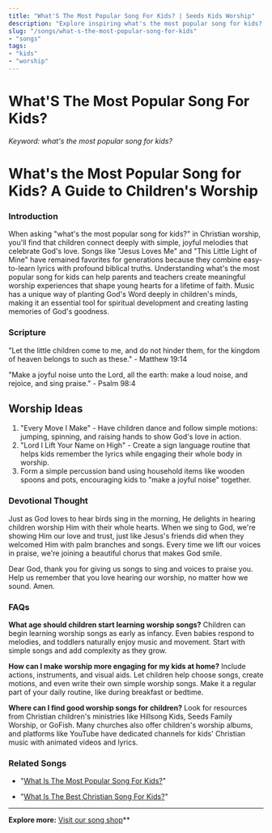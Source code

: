 ```yaml
---
title: "What'S The Most Popular Song For Kids? | Seeds Kids Worship"
description: "Explore inspiring what's the most popular song for kids? for children's worship and faith development. Biblical music resources for families and ministry."
slug: "/songs/what-s-the-most-popular-song-for-kids"
- "songs"
tags:
- "kids"
- "worship"
---
```


# What'S The Most Popular Song For Kids?

_Keyword: what's the most popular song for kids?_

# What's the Most Popular Song for Kids? A Guide to Children's Worship

### Introduction
When asking "what's the most popular song for kids?" in Christian worship, you'll find that children connect deeply with simple, joyful melodies that celebrate God's love. Songs like "Jesus Loves Me" and "This Little Light of Mine" have remained favorites for generations because they combine easy-to-learn lyrics with profound biblical truths. Understanding what's the most popular song for kids can help parents and teachers create meaningful worship experiences that shape young hearts for a lifetime of faith. Music has a unique way of planting God's Word deeply in children's minds, making it an essential tool for spiritual development and creating lasting memories of God's goodness.

### Scripture
"Let the little children come to me, and do not hinder them, for the kingdom of heaven belongs to such as these." - Matthew 19:14

"Make a joyful noise unto the Lord, all the earth: make a loud noise, and rejoice, and sing praise." - Psalm 98:4

## Worship Ideas
1. "Every Move I Make" - Have children dance and follow simple motions: jumping, spinning, and raising hands to show God's love in action.
2. "Lord I Lift Your Name on High" - Create a sign language routine that helps kids remember the lyrics while engaging their whole body in worship.
3. Form a simple percussion band using household items like wooden spoons and pots, encouraging kids to "make a joyful noise" together.

### Devotional Thought
Just as God loves to hear birds sing in the morning, He delights in hearing children worship Him with their whole hearts. When we sing to God, we're showing Him our love and trust, just like Jesus's friends did when they welcomed Him with palm branches and songs. Every time we lift our voices in praise, we're joining a beautiful chorus that makes God smile.

Dear God, thank you for giving us songs to sing and voices to praise you. Help us remember that you love hearing our worship, no matter how we sound. Amen.

### FAQs
**What age should children start learning worship songs?**
Children can begin learning worship songs as early as infancy. Even babies respond to melodies, and toddlers naturally enjoy music and movement. Start with simple songs and add complexity as they grow.

**How can I make worship more engaging for my kids at home?**
Include actions, instruments, and visual aids. Let children help choose songs, create motions, and even write their own simple worship songs. Make it a regular part of your daily routine, like during breakfast or bedtime.

**Where can I find good worship songs for children?**
Look for resources from Christian children's ministries like Hillsong Kids, Seeds Family Worship, or GoFish. Many churches also offer children's worship albums, and platforms like YouTube have dedicated channels for kids' Christian music with animated videos and lyrics.

### Related Songs

- "[What Is The Most Popular Song For Kids?](/songs/what-is-the-most-popular-song-for-kids/)"

- "[What Is The Best Christian Song For Kids?](/songs/what-is-the-best-christian-song-for-kids/)"

---

**Explore more:** [Visit our song shop](https://seedskidsworship.com/shop)**

<!-- Schema Markup -->
<script type="application/ld+json">
{
  "@context": "https://schema.org",
  "@type": "MusicRecording",
  "name": "What'S The Most Popular Song For Kids?",
  "byArtist": {
    "@type": "MusicGroup",
    "name": "Seeds Kids Worship"
  },
  "isFamilyFriendly": true,
  "url": "https://seedskidsworship.com/songs/what-s-the-most-popular-song-for-kids/"
}
</script>